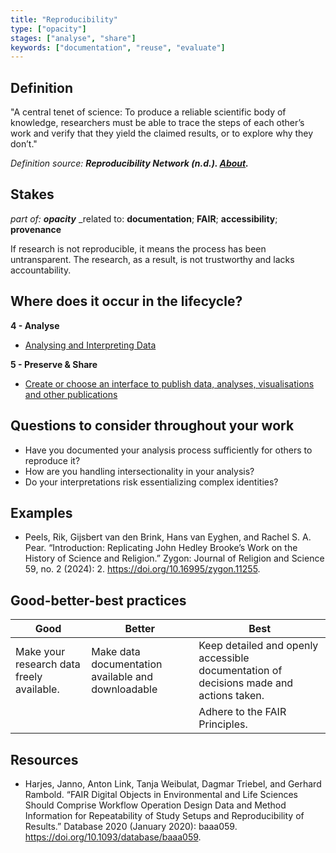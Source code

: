 ```yaml
---
title: "Reproducibility"
type: ["opacity"]
stages: ["analyse", "share"]
keywords: ["documentation", "reuse", "evaluate"]
---
```


## Definition
"A central tenet of science: To produce a reliable scientific body of knowledge, researchers must be able to trace the steps of each other’s work and verify that they yield the claimed results, or to explore why they don’t."
 
_Definition source: **Reproducibility Network (n.d.). [About](https://reproducibilitynetwork.nl/about-nlrn/).**_

## Stakes
_part of: **opacity**_
_related to: **documentation**; **FAIR**; **accessibility**; **provenance**

If research is not reproducible, it means the process has been untransparent. The research, as a result, is not trustworthy and lacks accountability.

## Where does it occur in the lifecycle?

**4 - Analyse**

- [Analysing and Interpreting Data](/lifecycle/analyse/#analysing-and-interpreting-data)

**5 - Preserve & Share**

- [Create or choose an interface to publish data, analyses, visualisations and other publications](/lifecycle/preserve-share/#create-or-choose-an-interface-to-publish-data-analyses-visualisations-and-other-publications)

## Questions to consider throughout your work

- Have you documented your analysis process sufficiently for others to reproduce it?
- How are you handling intersectionality in your analysis?
- Do your interpretations risk essentializing complex identities?


## Examples
- Peels, Rik, Gijsbert van den Brink, Hans van Eyghen, and Rachel S. A. Pear. “Introduction: Replicating John Hedley Brooke’s Work on the History of Science and Religion.” Zygon: Journal of Religion and Science 59, no. 2 (2024): 2. https://doi.org/10.16995/zygon.11255.

## Good-better-best practices

| Good | Better | Best|
|---|---|---|
| Make your research data freely available.| Make data documentation available and downloadable | Keep detailed and openly accessible documentation of decisions made and actions taken.| 
| | | Adhere to the FAIR Principles.|


## Resources
- Harjes, Janno, Anton Link, Tanja Weibulat, Dagmar Triebel, and Gerhard Rambold. “FAIR Digital Objects in Environmental and Life Sciences Should Comprise Workflow Operation Design Data and Method Information for Repeatability of Study Setups and Reproducibility of Results.” Database 2020 (January 2020): baaa059. https://doi.org/10.1093/database/baaa059.

